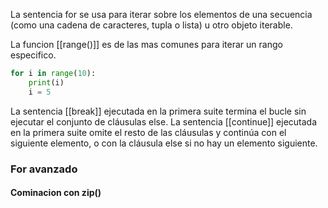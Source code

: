 La sentencia for se usa para iterar sobre los elementos de una secuencia (como una cadena de caracteres, tupla o lista) u otro objeto iterable.

La funcion [[range()]] es de las mas comunes para iterar un rango especifico.
```python
for i in range(10):
    print(i)
    i = 5
```

La sentencia [[break]] ejecutada en la primera suite termina el bucle sin ejecutar el conjunto de cláusulas else. La sentencia [[continue]] ejecutada en la primera suite omite el resto de las cláusulas y continúa con el siguiente elemento, o con la cláusula else si no hay un elemento siguiente.

### For avanzado

#### Cominacion con zip()